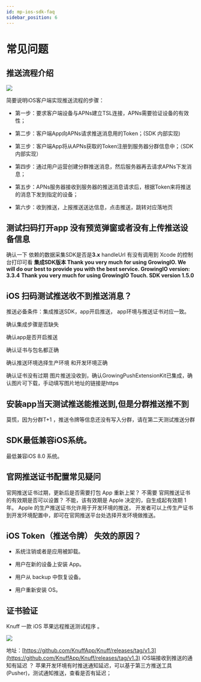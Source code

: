 ```yaml
---
id: mp-ios-sdk-faq
sidebar_position: 6
---
```


# 常见问题

## 推送流程介绍[](#ios_1)

![](/img/assets-M2qbZInaXgdm8kkNosp-MC5mMJ9jEBiG9kGcQJG-MC5n4PKo-ASnPAcQD7aimage.png)

简要说明iOS客户端实现推送流程的步骤：

* 第一步：要求客户端设备与APNs建立TSL连接，APNs需要验证设备的有效性；
    
* 第二步：客户端App向APNs请求推送消息用的Token；(SDK 内部实现)
    
* 第三步：客户端App将从APNs获取的Token注册到服务器分群信息中；（SDK内部实现）
    
* 第四步：通过用户运营创建分群推送消息，然后服务器再去请求APNs下发消息；
    
* 第五步：APNs服务器接收到服务器的推送消息请求后，根据Token来将推送的消息下发到指定的设备；
    
* 第六步：收到推送，上报推送送达信息，点击推送，跳转对应落地页
    

## 测试扫码打开app 没有预览弹窗或者没有上传推送设备信息[](#ios_1-1)

确认一下 依赖的数据采集SDK是否是**3.x** handleUrl 有没有调用到 Xcode 的控制台打印可看 **集成SDK版本 Thank you very much for using GrowingIO. We will do our best to provide you with the best service. GrowingIO version: 3.3.4**
**Thank you very much for using GrowingIO Touch. SDK version 1.5.0**


## iOS 扫码测试推送收不到推送消息？[](#2-ios-sao-ma-ce-shi-tui-song-shou-bu-dao-tui-song-xiao-xi)

推送必备条件：集成推送SDK，app开启推送， app环境与推送证书对应一致。

确认集成步骤是否缺失

确认app是否开启推送

确认证书与包名都正确

确认推送环境选择生产环境 和开发环境正确

确认证书没有过期 图片推送没收到，确认GrowingPushExtensionKit已集成，确认图片可下载，手动填写图片地址的链接是https


## 安装app当天测试推送能推送到,但是分群推送推不到[](#3-an-zhuang-app-dang-tian-ce-shi-tui-song-neng-tui-song-dao-dan-shi-fen-qun-tui-song-tui-bu-dao)

莫慌，因为分群T+1 ，推送令牌等信息还没有写入分群，请在第二天测试推送分群


## SDK最低兼容iOS系统。[](#4sdk-zui-di-jian-rong-ios-xi-tong)

最低兼容iOS 8.0 系统。


## 官网推送证书配置常见疑问[](#5-guan-wang-tui-song-zheng-shu-pei-zhi-chang-jian-yi-wen)

官网推送证书过期，更新后是否需要打包 App 重新上架？ 不需要 官网推送证书的有效期是否可以设置？ 不能，该有效期是 Apple 决定的，自生成起有效期 1 年。 Apple 的生产推送证书允许用于开发环境的推送， 开发者可以上传生产证书到开发环境配置中，即可在官网推送平台处选择开发环境做推送。


## iOS Token（推送令牌） 失效的原因？[](#6-ios-token-tui-song-ling-pai-shi-xiao-de-yuan-yin)

* 系统注销或者是应用被卸载。
    
* 用户在新的设备上安装 App。
    
* 用户从 backup 中恢复设备。
    
* 用户重新安装 OS。


## 证书验证[](#7-zheng-shu-yan-zheng)

Knuff 一款 iOS 苹果远程推送测试程序 。

![](/img/assets-M2qbZInaXgdm8kkNosp-Mit8mmaK_qThkD6BLTv-Mit8zlg39bdbO4Cp_Gsimage.png)

地址：[https://github.com/KnuffApp/Knuff/releases/tag/v1.3](https://github.com/KnuffApp/Knuff/releases/tag/v1.3) iOS端接收到推送的通知有延迟 ？ 苹果开发环境有时推送通知延迟，可以基于第三方推送工具(Pusher)，测试通知推送，查看是否有延迟；
